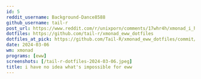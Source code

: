 ```yaml
---
id: 5
reddit_username: Background-Dance8588
github_username: tail-r
post_url: https://www.reddit.com/r/unixporn/comments/17whr4h/xmonad_i_have_no_idea_whats_impossible_for_eww/
dotfiles: https://github.com/tail-r/xmonad_eww_dotfiles
dotfiles_at_pick: https://github.com/Tail-R/xmonad_eww_dotfiles/commit/6888e82c377fb16d67fa4741f5fabd6ffdf5225a
date: 2024-03-06
wm: xmonad
programs: [eww]
screenshots: [/tail-r-dotfiles-2024-03-06.jpeg]
title: i have no idea what's impossible for eww
---
```


